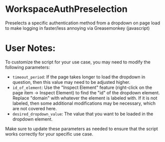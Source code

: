 # WorkspaceAuthPreselection
Preselects a specific authentication method from a dropdown on page load to make logging in faster/less annoying via Greasemonkey (javascript)

# User Notes:
To customize the script for your use case, you may need to modify the following parameters:

- `timeout_period`: If the page takes longer to load the dropdown in question, then this value may need to be adjusted higher.
- `id_of_element`: Use the "Inspect Element" feature (right-click on the page item -> Inspect Element) to find the "id" of the dropdown element. Replace "domain" with whatever the element is labeled with. If it is not labeled, then some additional modifications may be necessary, which are not covered here.
- `desired_dropdown_value`: The value that you want to be loaded in the dropdown element.

Make sure to update these parameters as needed to ensure that the script works correctly for your specific use case.
